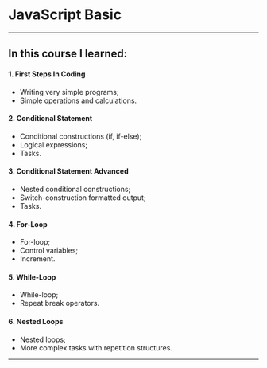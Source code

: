 <h1 text-decoration="none"> JavaScript Basic </h1>

----------------------------------------------------------------------------------------

<h2 text-decoration= "underlined"; font-weight= "bold";>In this course I learned:</h2>

<h4 font-weight="bold";>1. First Steps In Coding</h4>
<ul>
 <li> Writing very simple programs;</li>
 <li> Simple operations and calculations.</li>
</ul>
<h4 font-weight="bold";>2. Conditional Statement</h4>
<ul>
  <li>Conditional constructions (if, if-else);</li>
  <li>Logical expressions;</li>
  <li>Tasks.</li>
</ul>
<h4 font-weight="bold";>3. Conditional Statement Advanced</h4>
<ul>
  <li>Nested conditional constructions;</li>
  <li>Switch-construction formatted output;</li>
  <li>Tasks.</li>
 </ul>
<h4 font-weight="bold";>4. For-Loop</h4>
<ul>
  <li>For-loop;</li>
  <li>Control variables;</li>
  <li>Increment.</li>
</ul>
<h4 font-weight="bold";>5. While-Loop</h4>
<ul>
  <li>While-loop;</li>
  <li>Repeat break operators.</li>
</ul>
<h4 font-weight="bold";>6. Nested Loops</h4>
<ul>
  <li>Nested loops;</li>
  <li>More complex tasks with repetition structures.</li>
</ul>

----------------------------------------------------------------------------------------


